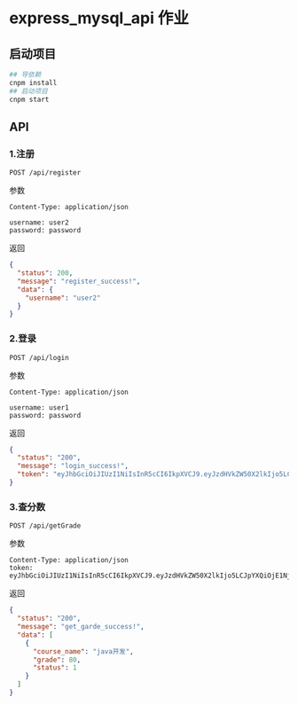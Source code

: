 # express_mysql_api 作业
## 启动项目

```bash
## 导依赖
cnpm install
## 启动项目
cnpm start
```

## API
### 1.注册

```
POST /api/register
```

参数

```
Content-Type: application/json

username: user2
password: password
```

返回

```json
{
  "status": 200,
  "message": "register_success!",
  "data": {
    "username": "user2"
  }
}
```

### 2.登录

```
POST /api/login
```
参数
```
Content-Type: application/json

username: user1
password: password
```
返回
```json
{
  "status": "200",
  "message": "login_success!",
  "token": "eyJhbGciOiJIUzI1NiIsInR5cCI6IkpXVCJ9.eyJzdHVkZW50X2lkIjo5LCJpYXQiOjE1NjkxMzUxMTMsImV4cCI6MTU2OTEzODcxM30.OIg6kLmjBmwjbBRWt0PmH7-sCW02iWOY-OwloMFWs-g"
}
```
### 3.查分数

```
POST /api/getGrade
```

参数

```
Content-Type: application/json
token: eyJhbGciOiJIUzI1NiIsInR5cCI6IkpXVCJ9.eyJzdHVkZW50X2lkIjo5LCJpYXQiOjE1NjkxMzM0ODcsImV4cCI6MTU2OTEzNzA4N30.khBZj1vmuVd5v2Nc7B4obDSDCjaW6iFiomSp1TJNKXQ

```

返回

```json
{
  "status": "200",
  "message": "get_garde_success!",
  "data": [
    {
      "course_name": "java开发",
      "grade": 80,
      "status": 1
    }
  ]
}
```

### 
